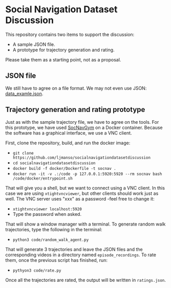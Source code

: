 # Social Navigation Dataset Discussion
This repository contains two items to support the discussion:
 - A sample JSON file.
 - A prototype for trajectory generation and rating.

Please take them as a starting point, not as a proposal.

## JSON file
We still have to agree on a file format. We may not even use JSON: [data_examle.json](https://github.com/ljmanso/socialnavigationdatasetdiscussion/blob/main/data_examle.json).

## Trajectory generation and rating prototype
Just as with the sample trajectory file, we have to agree on the tools. For this prototype, we have used [SocNavGym](https://github.com/gnns4hri/SocNavGym) on a Docker container. Because the software has a graphical interface, we use a VNC client.

First, clone the repository, build, and run the docker image:
 - `git clone https://github.com/ljmanso/socialnavigationdatasetdiscussion`
 - `cd socialnavigationdatasetdiscussion`
 - `docker build -f docker/Dockerfile -t socnav .`
 - `docker run -it -v .:/code -p 127.0.0.1:5920:5920 --rm socnav bash /code/docker/entrypoint.sh`

That will give you a shell, but we want to connect using a VNC client. In this case we are using `xtightvncviewer`, but other clients should work just as well. The VNC server uses "xxx" as a password -feel free to change it:
 - `xtightvncviewer localhost:5920`
 - Type the password when asked.

That will show a window manager with a terminal. To generate random walk trajectories, type the following in the terminal:
 - `python3 code/random_walk_agent.py`

That will generate 3 trajectories and leave the JSON files and the corresponding videos in a directory named `episode_recordings`. To rate them, once the previous script has finished, run:
 - `pythyon3 code/rate.py`

Once all the trajectories are rated, the output will be written in `ratings.json`.
